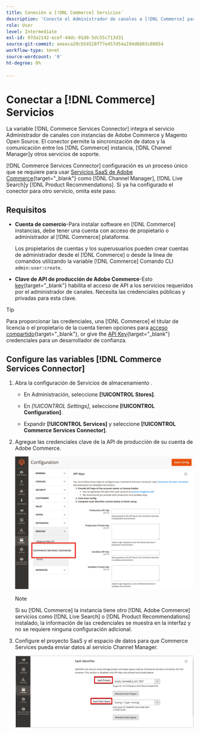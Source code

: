 ```yaml
---
title: Conexión a [!DNL Commerce] Servicios'
description: 'Conecte el Administrador de canales a [!DNL Commerce] para permitir la sincronización de datos y la comunicación entre los [!DNL Commerce] instancia, Channel Manager y otros servicios de soporte.'
role: User
level: Intermediate
exl-id: 97da2142-ecef-44dc-91d8-5dc55c713d31
source-git-commit: aeeaca20cb54528f77e457d54a194d6603c08654
workflow-type: tm+mt
source-wordcount: '0'
ht-degree: 0%

---
```



# Conectar a [!DNL Commerce] Servicios

La variable [!DNL Commerce Services Connector] integra el servicio Administrador de canales con instancias de Adobe Commerce y Magento Open Source. El conector permite la sincronización de datos y la comunicación entre los [!DNL Commerce] instancia, [!DNL Channel Manager]y otros servicios de soporte.

[!DNL Commerce Services Connector] configuración es un proceso único que se requiere para usar [Servicios SaaS de Adobe Commerce](https://experienceleague.adobe.com/docs/commerce-merchant-services/user-guides/home.html){target="_blank"} como [!DNL Channel Manager], [!DNL Live Search]y [!DNL Product Recommendations]. Si ya ha configurado el conector para otro servicio, omita este paso.

## Requisitos

- **Cuenta de comercio**-Para instalar software en [!DNL Commerce] instancias, debe tener una cuenta con acceso de propietario o administrador al [!DNL Commerce] plataforma.

   Los propietarios de cuentas y los superusuarios pueden crear cuentas de administrador desde el [!DNL Commerce] o desde la línea de comandos utilizando la variable [!DNL Commerce] Comando CLI `admin:user:create`.

- **Clave de API de producción de Adobe Commerce**-Esto [key](https://docs.magento.com/user-guide/system/saas.html#apikey){target="_blank"} habilita el acceso de API a los servicios requeridos por el administrador de canales. Necesita las credenciales públicas y privadas para esta clave.

>[!TIP]
>
>Para proporcionar las credenciales, una [!DNL Commerce] el titular de licencia o el propietario de la cuenta tienen opciones para [acceso compartido](https://docs.magento.com/user-guide/magento/magento-account-share.html){target="_blank"}, or give the [API Key](https://docs.magento.com/user-guide/system/saas.html#apikey){target="_blank"} credenciales para un desarrollador de confianza.

## Configure las variables [!DNL Commerce Services Connector]

1. Abra la configuración de Servicios de almacenamiento .

   - En Administración, seleccione **[!UICONTROL Stores]**.

   - En *[!UICONTROL Settings]*, seleccione **[!UICONTROL Configuration]**.

   - Expandir **[!UICONTROL Services]** y seleccione **[!UICONTROL Commerce Services Connector]**.

1. Agregue las credenciales clave de la API de producción de su cuenta de Adobe Commerce.

   ![[!DNL Commerce Services Connector] en el [!DNL Admin] ver](assets/commerce-services-connector-admin-service-view.png)


   >[!NOTE]
   >
   > Si su [!DNL Commerce] la instancia tiene otro [!DNL Adobe Commerce] servicios como [!DNL Live Search] o [!DNL Product Recommendations] instalado, la información de las credenciales se muestra en la interfaz y no se requiere ninguna configuración adicional.

1. Configure el proyecto SaaS y el espacio de datos para que Commerce Services pueda enviar datos al servicio Channel Manager.

   ![[!DNL Commerce Services Connector] Configuración del identificador SaaS en la variable [!DNL Admin] ver](assets/commerce-services-connector-saas-config.png)

